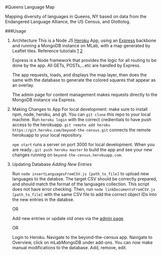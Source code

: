 #Queens Language Map

Mapping diversity of languages in Queens, NY based on data from the Endangered Language Alliance, the US Census, and Glottolog.



###Usage
1. Architecture
    This is a Node JS [Heroku](heroku.com) App, using an [Express](https://expressjs.com/) backbone and running a MongoDB instance on MLab, with a map generated by Leaflet tiles. Reference tutorials [1](http://denelius.com/leaflet-node-mongodb/) [2](http://denelius.com/a-leaflet-map-with-node-js-mongodb-and-heroku/)

    Express is a Node framework that provides the logic for all routing to be done by the app. All GETs, POSTs,...etc are handled by Express. 

    The app requests, loads, and displays the map layer, then does the same with the database to generate the colored squares that appear as an overlay.

    The admin page for content management makes requests directly to the MongoDB instance via Express.
    
2. Making Changes to App
    For local development: make sure to install npm, node, heroku, and git.
    You can `git clone` this repo to your local machine. 
    Run `heroku login` with the correct credientials to have push access to the herokuapp.
    `git remote add heroku https://git.heroku.com/beyond-the-census.git` connects the remote herokuapp to your local repository.

    `npm start` runs a server on port 3000 for local development. When you are ready...`git push heroku master` to build the app and see your new changes running on `beyond-the-census.herokuapp.com`. 

    

3. Updating Database
    _Adding New Entries_

    Run `node insertLanguagesFromCSV.js [path_to_file]` to upload new languages to the databse. The target CSV should be correctly prepared, and should match the format of the languages collection. This script does not have error checking.
    Then, run `node linkDocumentsFromCSV.js [path_to_file]` with the same CSV file to add the correct object IDs into the new entries in the databse.

    OR

    Add new entries or update old ones via the [admin page](beyond-the-census.herokuapp.com)

    OR

    Login to Heroku. Navigate to the beyond-the-census app. Navigate to Overview, click on mLabMongoDB under add-ons.
    You can now make manual modifications to the database. Add, remove, edit.
